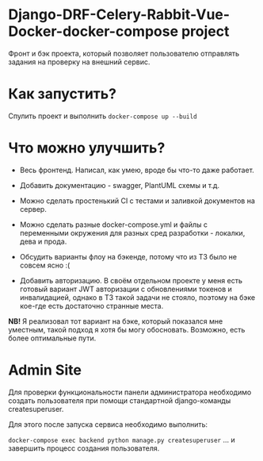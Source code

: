 # Django-DRF-Celery-Rabbit-Vue-Docker-docker-compose project

Фронт и бэк проекта, который позволяет пользователю отправлять задания на проверку на внешний сервис.

# Как запустить?
Спулить проект и выполнить 
```docker-compose up --build```

# Что можно улучшить?
- Весь фронтенд. Написал, как умею, вроде бы что-то даже работает.

- Добавить документацию - swagger, PlantUML схемы и т.д.

- Можно сделать простенький CI с тестами и заливкой документов на сервер.

- Можно сделать разные docker-compose.yml и файлы с переменными окружения для разных сред разработки - локалки, дева и прода.

- Обсудить варианты флоу на бэкенде, потому что из ТЗ было не совсем ясно :(

- Добавить авторизацию. В своём отдельном проекте у меня есть готовый вариант JWT авторизации с обновлениями токенов и инвалидацией, однако в ТЗ такой задачи не стояло, поэтому на бэке кое-где есть достаточно странные места.

**NB!** Я реализовал тот вариант на бэке, который показался мне уместным, такой подход я хотя бы могу обосновать. Возможно, есть более оптимальные пути.

# Admin Site

Для проверки функциональности панели администратора необходимо создать пользователя при помощи стандартной django-команды createsuperuser.

Для этого после запуска сервиса необходимо выполнить:

```docker-compose exec backend python manage.py createsuperuser```
... и завершить процесс создания пользователя.
